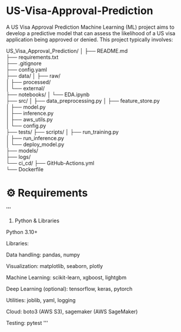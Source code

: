 # US-Visa-Approval-Prediction
A US Visa Approval Prediction Machine Learning (ML) project aims to develop a predictive model that can assess the likelihood of a US visa application being approved or denied. This project typically involves:

US_Visa_Approval_Prediction/
│
├── README.md                 
├── requirements.txt          
├── .gitignore                
├── config.yaml               
├── data/
│   ├── raw/                  
│   ├── processed/            
│   └── external/             
├── notebooks/
│   └── EDA.ipynb             
├── src/
│   ├── data_preprocessing.py 
│   ├── feature_store.py      
│   ├── model.py              
│   ├── inference.py          
│   ├── aws_utils.py          
│   └── config.py             
├── tests/
├── scripts/
│   ├── run_training.py       
│   ├── run_inference.py      
│   └── deploy_model.py       
├── models/                   
├── logs/                     
└── ci_cd/
    ├── GitHub-Actions.yml    
    └── Dockerfile            




# ⚙️ Requirements
'''
1. Python & Libraries

Python 3.10+

Libraries:

Data handling: pandas, numpy

Visualization: matplotlib, seaborn, plotly

Machine Learning: scikit-learn, xgboost, lightgbm

Deep Learning (optional): tensorflow, keras, pytorch

Utilities: joblib, yaml, logging

Cloud: boto3 (AWS S3), sagemaker (AWS SageMaker)

Testing: pytest '''








